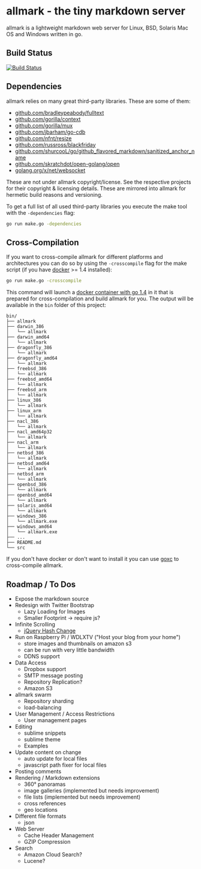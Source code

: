 # allmark - the tiny markdown server

allmark is a lightweight markdown web server for Linux, BSD, Solaris Mac OS and Windows written in go.

## Build Status

[![Build Status](https://travis-ci.org/andreaskoch/allmark.png)](https://travis-ci.org/andreaskoch/allmark)

## Dependencies

allmark relies on many great third-party libraries. These are some of them:

- [github.com/bradleypeabody/fulltext](src/github.com/bradleypeabody/fulltext)
- [github.com/gorilla/context](src/github.com/gorilla/context)
- [github.com/gorilla/mux](src/github.com/gorilla/mux)
- [github.com/jbarham/go-cdb](src/github.com/jbarham/go-cdb)
- [github.com/nfnt/resize](src/github.com/nfnt/resize)
- [github.com/russross/blackfriday](src/github.com/russross/blackfriday)
- [github.com/shurcooL/go/github_flavored_markdown/sanitized_anchor_name](src/github.com/shurcooL/go/github_flavored_markdown/sanitized_anchor_name)
- [github.com/skratchdot/open-golang/open](src/github.com/skratchdot/open-golang/open)
- [golang.org/x/net/websocket](src/golang.org/x/net/websocket)

These are not under allmark copyright/license. See the respective projects for their copyright & licensing details.
These are mirrored into allmark for hermetic build reasons and versioning.

To get a full list of all used third-party libraries you execute the make tool with the `-dependencies` flag:

```bash
go run make.go -dependencies
```

## Cross-Compilation

If you want to cross-compile allmark for different platforms and architectures you can do so by using the `-crosscompile` flag for the make script (if you have [docker](https://www.docker.com) >= 1.4 installed):

```bash
go run make.go -crosscompile
```

This command will launch a [docker container with go 1.4](https://registry.hub.docker.com/u/library/golang/) in it that is prepared for cross-compilation and build allmark for you. The output will be available in the `bin` folder of this project:

```
bin/
├── allmark
├── darwin_386
│   └── allmark
├── darwin_amd64
│   └── allmark
├── dragonfly_386
│   └── allmark
├── dragonfly_amd64
│   └── allmark
├── freebsd_386
│   └── allmark
├── freebsd_amd64
│   └── allmark
├── freebsd_arm
│   └── allmark
├── linux_386
│   └── allmark
├── linux_arm
│   └── allmark
├── nacl_386
│   └── allmark
├── nacl_amd64p32
│   └── allmark
├── nacl_arm
│   └── allmark
├── netbsd_386
│   └── allmark
├── netbsd_amd64
│   └── allmark
├── netbsd_arm
│   └── allmark
├── openbsd_386
│   └── allmark
├── openbsd_amd64
│   └── allmark
├── solaris_amd64
│   └── allmark
├── windows_386
│   └── allmark.exe
├── windows_amd64
│   └── allmark.exe
├── ...
├── README.md
└── src

```

If you don't have docker or don't want to install it you can use [goxc](https://github.com/laher/goxc) to cross-compile allmark.

## Roadmap / To Dos

- Expose the markdown source
- Redesign with Twitter Bootstrap
    - Lazy Loading for Images
    - Smaller Footprint -> require js?
- Infinite Scrolling
    - [jQuery Hash Change](http://benalman.com/code/projects/jquery-hashchange/examples/hashchange/)
- Run on Raspberry Pi / WDLXTV ("Host your blog from your home")
    - store images and thumbnails on amazon s3
    - can be run with very little bandwidth
    - DDNS support
- Data Access
    - Dropbox support
    - SMTP message posting
    - Repository Replication?
    - Amazon S3
- allmark swarm
    - Repository sharding
    - load-balancing
- User Management / Access Restrictions
    - User management pages
- Editing
    - sublime snippets
    - sublime theme
    - Examples
- Update content on change
    - auto update for local files
    - javascript path fixer for local files
- Posting comments
- Rendering / Markdown extensions
    - 360° panoramas
    - image galleries (implemented but needs improvement)
    - file lists (implemented but needs improvement)
    - cross references
    - geo locations
- Different file formats
    - json
- Web Server
    - Cache Header Management
    - GZIP Compression
- Search
    - Amazon Cloud Search?
    - Lucene?
